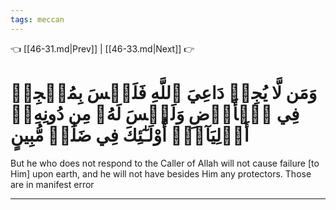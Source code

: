 ```yaml
---
tags: meccan
---
```


👈 [[46-31.md|Prev]] | [[46-33.md|Next]] 👉

# وَمَن لَّا يُجِبۡ دَاعِيَ ٱللَّهِ فَلَيۡسَ بِمُعۡجِزٖ فِي ٱلۡأَرۡضِ وَلَيۡسَ لَهُۥ مِن دُونِهِۦٓ أَوۡلِيَآءُۚ أُوْلَـٰٓئِكَ فِي ضَلَٰلٖ مُّبِينٍ

But he who does not respond to the Caller of Allah will not cause failure [to Him] upon earth, and he will not have besides Him any protectors. Those are in manifest error

---

